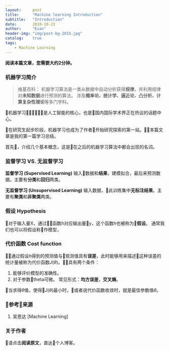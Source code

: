 ```yaml
---
layout:     post
title:      "Machine learning Introduction"
subtitle:   "Introduction"
date:       2018-10-23 
author:     "Evan"
header-img: "img/post-bg-2015.jpg"
catalog:    true
tags:
    - Machine Learning
---
```


**阅读本篇文章，您需要大约2分钟。**

### 机器学习简介

> 维基百科：
> 机器学习算法是一类从数据中自动分析获得**规律**，并利用规律对**未知数据**进行预测的算法。
> 涉及**概率论、统计学、逼近论、凸分析、计算复杂性理论**等多门学科。

机器学习是人工智能的核心，也是国内国际学术界正在热议的话题中心。

在研究生起步阶段，机器学习也成为了作者开始研究探索的第一站。本篇文章是我的第一篇学习总结。

首先，介绍几个基本概念，这是在之后的机器学习算法中都会出现的名词。
### 监督学习 VS. 无监督学习

**监督学习 (Supervised Learning)**
输入数据和**结果**，建模拟合，最后来预测数据。主要有**分类**和**回归**两类。

**无监督学习 (Unsupervised Learning)**
输入数据，此训练集中**无标注结果**。主要有**聚类**和**非聚类**两类。


### 假设 Hypothesis
对于输入量X，通过函数*h*对应输出量y，这个函数*h*也被称为**假设**。
通常我们也可以将假设称作模型，

### 代价函数 Cost function
通过假设*h*得到的预测值与观测值具有**误差**，此时能够用来描述这种误差的统计量被称为代价函数$J(\theta)$。具有两个条件：
1. 能够评价模型的准确性。
2. 对于参数theta可微。
常见形式：**均方误差**，**交叉熵**。

当求得$\theta$值，使得$J(\theta)$最小时，或者说代价函数收敛时，就是最佳参数值$\theta$。




### 参考来源

1. 吴恩达 [Machine Learning]

### 关于作者

请点击**阅读原文**，直达个人博客。